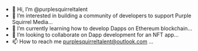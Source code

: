 - 👋 Hi, I’m @purplesquirreltalent
- 👀 I’m interested in building a community of developers to support Purple Squirrel Media...
- 🌱 I’m currently learning  how to develop Dapps on Ethereum blockchain...
- 💞️ I’m looking to collaborate on Dapp development for an NFT app...
- 📫 How to reach me purplesquirreltalent@outlook.com ...

<!---
purplesquirreltalent/purplesquirreltalent is a ✨ special ✨ repository because its `README.md` (this file) appears on your GitHub profile.
You can click the Preview link to take a look at your changes.
--->
